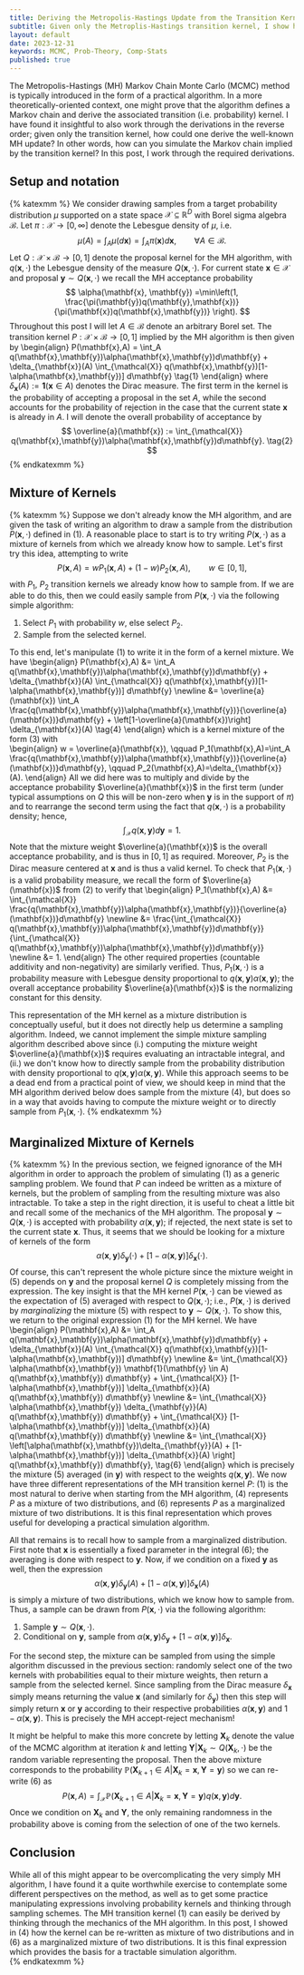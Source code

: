 ```yaml
---
title: Deriving the Metropolis-Hastings Update from the Transition Kernel
subtitle: Given only the Metroplis-Hastings transition kernel, I show how to recover the Metropolis-Hastings update rule.
layout: default
date: 2023-12-31
keywords: MCMC, Prob-Theory, Comp-Stats
published: true
---
```


The Metropolis-Hastings (MH) Markov Chain Monte Carlo (MCMC) method is typically
introduced in the form of a practical algorithm. In a more theoretically-oriented
context, one might prove that the algorithm defines a Markov chain and derive
the associated transition (i.e. probability) kernel. I have found it insightful
to also work through the derivations in the reverse order; given only the
transition kernel, how could one derive the well-known MH update? In other words,
how can you simulate the Markov chain implied by the transition kernel? In this
post, I work through the required derivations.

## Setup and notation
{% katexmm %}
We consider drawing samples from a target probability distribution $\mu$ supported
on a state space $\mathcal{X} \subseteq \mathbb{R}^D$ with Borel sigma algebra
$\mathcal{B}$. Let $\pi: \mathcal{X} \to [0,\infty]$ denote the Lebesgue density
of $\mu$, i.e.
$$
\mu(A) = \int_A \mu(d\mathbf{x}) = \int_A \pi(\mathbf{x}) d\mathbf{x}, \qquad \forall A \in \mathcal{B}.
$$
Let $Q: \mathcal{X} \times \mathcal{B} \to [0,1]$ denote the proposal kernel for the MH algorithm,
with $q(\mathbf{x}, \cdot)$ the Lebesgue density of the measure $Q(\mathbf{x}, \cdot)$.
For current state $\mathbf{x} \in \mathcal{X}$ and proposal
$\mathbf{y} \sim Q(\mathbf{x}, \cdot)$ we recall the MH acceptance probability
$$
\alpha(\mathbf{x}, \mathbf{y})
=\min\left(1, \frac{\pi(\mathbf{y})q(\mathbf{y},\mathbf{x})}{\pi(\mathbf{x})q(\mathbf{x},\mathbf{y})} \right).
$$
Throughout this post I will let $A \in \mathcal{B}$ denote an arbitrary Borel set.
The transition kernel $P:\mathcal{X} \times \mathcal{B} \to [0,1]$ implied by the MH algorithm is
then given by
\begin{align}
P(\mathbf{x},A)
= \int_A q(\mathbf{x},\mathbf{y})\alpha(\mathbf{x},\mathbf{y})d\mathbf{y} + \delta_{\mathbf{x}}(A) \int_{\mathcal{X}} q(\mathbf{x},\mathbf{y})[1-\alpha(\mathbf{x},\mathbf{y})] d\mathbf{y} \tag{1}
\end{align}
where $\delta_{\mathbf{x}}(A) := \mathbf{1}(\mathbf{x} \in A)$ denotes the Dirac
measure. The first term in the kernel is the probability of accepting a proposal in
the set $A$, while the second accounts for the probability of rejection in the
case that the current state $\mathbf{x}$ is already in $A$. I will denote the
overall probability of acceptance by
$$
\overline{a}(\mathbf{x})
:= \int_{\mathcal{X}} q(\mathbf{x},\mathbf{y})\alpha(\mathbf{x},\mathbf{y})d\mathbf{y}. \tag{2}
$$
{% endkatexmm %}

## Mixture of Kernels
{% katexmm %}
Suppose we don't already know the MH algorithm, and are given the task of writing
an algorithm to draw a sample from the distribution $P(\mathbf{x},\cdot)$ defined in (1).
A reasonable place to start is to try
writing $P(\mathbf{x},\cdot)$ as a mixture of kernels from which we already
know how to sample. Let's first try this idea, attempting to write
$$
P(\mathbf{x},A) = wP_1(\mathbf{x},A) + (1-w)P_2(\mathbf{x},A), \qquad w \in [0,1], \tag{3}
$$
with $P_1$, $P_2$ transition kernels we already know how to sample from. If
we are able to do this, then we could easily sample from $P(\mathbf{x},\cdot)$
via the following simple algorithm:
1. Select $P_1$ with probability $w$, else select $P_2$.
2. Sample from the selected kernel.

To this end, let's manipulate (1) to write it in the form of a kernel mixture. We have
\begin{align}
P(\mathbf{x},A)
&= \int_A q(\mathbf{x},\mathbf{y})\alpha(\mathbf{x},\mathbf{y})d\mathbf{y} + \delta_{\mathbf{x}}(A) \int_{\mathcal{X}} q(\mathbf{x},\mathbf{y})[1-\alpha(\mathbf{x},\mathbf{y})] d\mathbf{y} \newline
&= \overline{a}(\mathbf{x}) \int_A \frac{q(\mathbf{x},\mathbf{y})\alpha(\mathbf{x},\mathbf{y})}{\overline{a}(\mathbf{x})}d\mathbf{y} + \left[1-\overline{a}(\mathbf{x})\right] \delta_{\mathbf{x}}(A) \tag{4}
\end{align}
which is a kernel mixture of the form (3) with  
\begin{align}
w = \overline{a}(\mathbf{x}), \qquad P_1(\mathbf{x},A)=\int_A \frac{q(\mathbf{x},\mathbf{y})\alpha(\mathbf{x},\mathbf{y})}{\overline{a}(\mathbf{x})}d\mathbf{y},
\qquad P_2(\mathbf{x},A)=\delta_{\mathbf{x}}(A).
\end{align}
All we did here was to multiply and divide by the acceptance probability $\overline{a}(\mathbf{x})$
in the first term (under typical assumptions on $Q$ this will be non-zero when $\mathbf{y}$
is in the support of $\pi$) and to rearrange the second term using the fact that
$q(\mathbf{x},\cdot)$ is a probability density; hence,
$$
\int_{\mathcal{X}} q(\mathbf{x},\mathbf{y}) d\mathbf{y} = 1.
$$
Note that the mixture weight $\overline{a}(\mathbf{x})$ is the overall acceptance probability,
and is thus in $[0,1]$ as required. Moreover, $P_2$ is the Dirac measure centered at $\mathbf{x}$
and is thus a valid kernel. To check that $P_1(\mathbf{x},\cdot)$ is a valid probability
measure, we recall the form of $\overline{a}(\mathbf{x})$ from (2) to verify that
\begin{align}
P_1(\mathbf{x},A)
&= \int_{\mathcal{X}} \frac{q(\mathbf{x},\mathbf{y})\alpha(\mathbf{x},\mathbf{y})}{\overline{a}(\mathbf{x})}d\mathbf{y} \newline
&= \frac{\int_{\mathcal{X}} q(\mathbf{x},\mathbf{y})\alpha(\mathbf{x},\mathbf{y})d\mathbf{y}}{\int_{\mathcal{X}} q(\mathbf{x},\mathbf{y})\alpha(\mathbf{x},\mathbf{y})d\mathbf{y}} \newline
&= 1.
\end{align}
The other required properties (countable additivity and non-negativity) are similarly
verified. Thus, $P_1(\mathbf{x},\cdot)$ is a probability measure with Lebesgue density
proportional to $q(\mathbf{x},\mathbf{y})\alpha(\mathbf{x},\mathbf{y})$; the overall
acceptance probability $\overline{a}(\mathbf{x})$ is the normalizing constant for this
density.

This representation of the MH kernel as a mixture distribution is conceptually useful,
but it does not directly help us determine a sampling algorithm. Indeed, we cannot
implement the simple mixture sampling algorithm described above since (i.) computing
the mixture weight $\overline{a}(\mathbf{x})$ requires evaluating an intractable
integral, and (ii.) we don't know how to directly sample from the probability distribution
with density proportional to $q(\mathbf{x},\mathbf{y})\alpha(\mathbf{x},\mathbf{y})$.
While this approach seems to be a dead end from a practical point of view,
we should keep in mind that the MH algorithm derived below does sample from the
mixture (4), but does so in a way that avoids having to compute the mixture weight
or to directly sample from $P_1(\mathbf{x},\cdot)$.
{% endkatexmm %}

## Marginalized Mixture of Kernels
{% katexmm %}
In the previous section, we feigned ignorance of the MH algorithm in order to
approach the problem of simulating (1) as a generic sampling problem.
We found that $P$ can indeed be written as a mixture of kernels, but the problem
of sampling from the resulting mixture was also intractable. To take a step in the
right direction, it is useful to cheat a little bit and recall some of the mechanics
of the MH algorithm. The proposal $\mathbf{y} \sim Q(\mathbf{x},\cdot)$
is accepted with probability $\alpha(\mathbf{x},\mathbf{y})$; if rejected, the
next state is set to the current state $\mathbf{x}$. Thus, it seems that we should
be looking for a mixture of kernels of the form
$$
\alpha(\mathbf{x},\mathbf{y})\delta_{\mathbf{y}}(\cdot) + [1-\alpha(\mathbf{x},\mathbf{y})]\delta_{\mathbf{x}}(\cdot). \tag{5}
$$
Of course, this can't represent the whole picture since the mixture weight in (5)
depends on $\mathbf{y}$ and the proposal kernel $Q$ is completely missing from the
expression. The key insight is that the MH kernel $P(\mathbf{x},\cdot)$ can be
viewed as the expectation of (5) averaged with respect to $Q(\mathbf{x},\cdot)$;
i.e., $P(\mathbf{x},\cdot)$ is derived by *marginalizing* the mixture (5)
with respect to $\mathbf{y} \sim Q(\mathbf{x},\cdot)$. To show this,
we return to the original expression (1) for the MH kernel. We have
\begin{align}
P(\mathbf{x},A)
&= \int_A q(\mathbf{x},\mathbf{y})\alpha(\mathbf{x},\mathbf{y})d\mathbf{y} + \delta_{\mathbf{x}}(A) \int_{\mathcal{X}} q(\mathbf{x},\mathbf{y})[1-\alpha(\mathbf{x},\mathbf{y})] d\mathbf{y} \newline
&= \int_{\mathcal{X}} \alpha(\mathbf{x},\mathbf{y}) \mathbf{1}(\mathbf{y} \in A) q(\mathbf{x},\mathbf{y}) d\mathbf{y} +  \int_{\mathcal{X}} [1-\alpha(\mathbf{x},\mathbf{y})] \delta_{\mathbf{x}}(A) q(\mathbf{x},\mathbf{y}) d\mathbf{y} \newline
&= \int_{\mathcal{X}} \alpha(\mathbf{x},\mathbf{y}) \delta_{\mathbf{y}}(A) q(\mathbf{x},\mathbf{y}) d\mathbf{y} +  \int_{\mathcal{X}} [1-\alpha(\mathbf{x},\mathbf{y})] \delta_{\mathbf{x}}(A) q(\mathbf{x},\mathbf{y}) d\mathbf{y} \newline
&= \int_{\mathcal{X}} \left[\alpha(\mathbf{x},\mathbf{y})\delta_{\mathbf{y}}(A) + [1-\alpha(\mathbf{x},\mathbf{y})] \delta_{\mathbf{x}}(A) \right] q(\mathbf{x},\mathbf{y}) d\mathbf{y}, \tag{6}
\end{align}
which is precisely the mixture (5) averaged (in $\mathbf{y}$) with respect to the weights
$q(\mathbf{x},\mathbf{y})$. We now have three different representations of the MH
transition kernel $P$: (1) is the most natural to derive when starting from the MH
algorithm, (4) represents $P$ as a mixture of two distributions, and (6) represents
$P$ as a marginalized mixture of two distributions. It is this final representation which
proves useful for developing a practical simulation algorithm.

All that remains is to recall how to sample from a marginalized distribution. First
note that $\mathbf{x}$ is essentially a fixed parameter in the integral (6); the
averaging is done with respect to $\mathbf{y}$. Now, if we condition on a fixed
 $\mathbf{y}$ as well, then the expression
$$
\alpha(\mathbf{x},\mathbf{y})\delta_{\mathbf{y}}(A) + [1-\alpha(\mathbf{x},\mathbf{y})] \delta_{\mathbf{x}}(A)
$$
is simply a mixture of two distributions, which we know how to sample from. Thus,
a sample can be drawn from $P(\mathbf{x},\cdot)$ via the following algorithm:
1. Sample $\mathbf{y} \sim Q(\mathbf{x}, \cdot)$.
2. Conditional on $\mathbf{y}$, sample from $\alpha(\mathbf{x},\mathbf{y})\delta_{\mathbf{y}} + [1-\alpha(\mathbf{x},\mathbf{y})] \delta_{\mathbf{x}}$.

For the second step, the mixture can be sampled from using the simple algorithm
discussed in the previous section: randomly select one of the two kernels with
probabilities equal to their mixture weights, then return a sample from the
selected kernel. Since sampling from the Dirac measure $\delta_{\mathbf{x}}$ simply
means returning the value $\mathbf{x}$ (and similarly for $\delta_{\mathbf{y}}$)
then this step will simply return $\mathbf{x}$ or $\mathbf{y}$ according to
their respective probabilities $\alpha(\mathbf{x},\mathbf{y})$ and
$1-\alpha(\mathbf{x},\mathbf{y})$. This is precisely the MH accept-reject
mechanism!

It might be helpful to make this more concrete by letting $\mathbf{X}_k$ denote the
value of the MCMC algorithm at iteration $k$ and letting
 $\mathbf{Y}|\mathbf{X}_k \sim Q(\mathbf{X}_k, \cdot)$ be the random variable
 representing the proposal. Then the above mixture corresponds to the probability
$\mathbb{P}\left(\mathbf{X}_{k+1} \in A | \mathbf{X}_k=\mathbf{x}, \mathbf{Y}=\mathbf{y}\right)$
so we can re-write (6) as
$$
P(\mathbf{x},A)
= \int_{\mathcal{X}} \mathbb{P}\left(\mathbf{X}_{k+1} \in A | \mathbf{X}_k=\mathbf{x}, \mathbf{Y}=\mathbf{y}\right) q(\mathbf{x},\mathbf{y}) d\mathbf{y}.
$$
Once we condition on $\mathbf{X}_k$ and $\mathbf{Y}$, the only remaining randomness in
the probability above is coming from the selection of one of the two kernels.

## Conclusion
While all of this might appear to be overcomplicating the very simply MH algorithm,
I have found it a quite worthwhile exercise to contemplate some different perspectives
on the method, as well as to get some practice manipulating expressions involving
probability kernels and thinking through sampling schemes. The MH transition kernel
(1) can easily be derived by thinking through the mechanics of the MH algorithm.
In this post, I showed in (4) how the kernel can be re-written as mixture of two
distributions and in (6) as a marginalized mixture of two distributions. It is
this final expression which provides the basis for a tractable simulation algorithm.  
{% endkatexmm %}
